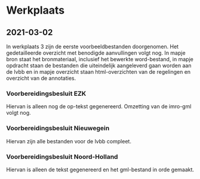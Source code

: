 # Werkplaats
## 2021-03-02
In werkplaats 3 zijn de eerste voorbeeldbestanden doorgenomen. Het gedetailleerde overzicht met benodigde aanvullingen volgt nog. In mapje bron staat het bronmateriaal, inclusief het bewerkte word-bestand, in mapje opdracht staan de bestanden die uiteindelijk aangeleverd gaan worden aan de lvbb en in mapje overzicht staan html-overzichten van de regelingen en overzicht van de annotaties.
### Voorbereidingsbesluit EZK
Hiervan is alleen nog de op-tekst gegenereerd. Omzetting van de imro-gml volgt nog.
### Voorbereidingsbesluit Nieuwegein
Hiervan zijn alle bestanden voor de lvbb compleet.
### Voorbereidingsbesluit Noord-Holland
Hiervan is alleen de tekst gegenereerd en het gml-bestand in orde gemaakt.
